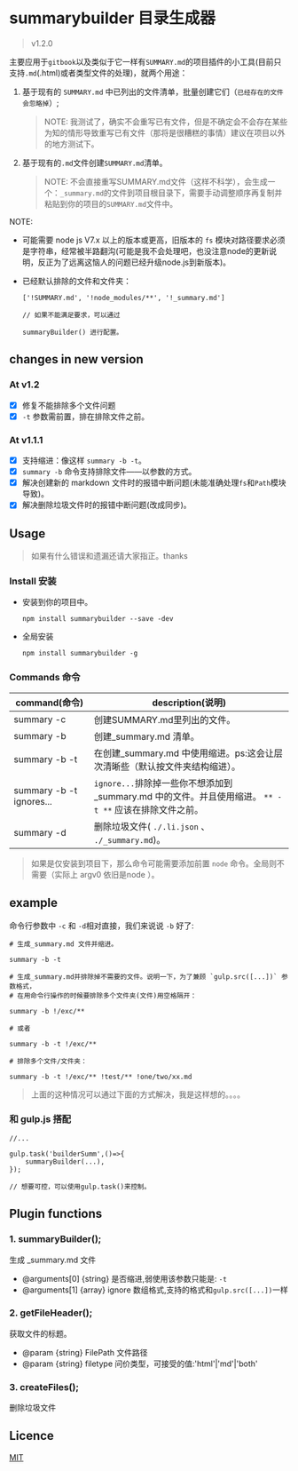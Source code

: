 # summarybuilder 目录生成器

> v1.2.0

主要应用于`gitbook`以及类似于它一样有`SUMMARY.md`的项目插件的小工具(目前只支持`.md`(.html)或者类型文件的处理)，就两个用途：

1. 基于现有的 `SUMMARY.md` 中已列出的文件清单，批量创建它们（`已经存在的文件会忽略掉`）;
    > NOTE: 我测试了，确实不会重写已有文件，但是不确定会不会存在某些为知的情形导致重写已有文件（那将是很糟糕的事情）建议在项目以外的地方测试下。
2. 基于现有的`.md`文件创建`SUMMARY.md`清单。
    > NOTE: 不会直接重写SUMMARY.md文件（这样不科学），会生成一个：`_summary.md`的文件到项目根目录下，需要手动调整顺序再复制并粘贴到你的项目的`SUMMARY.md`文件中。

NOTE: 

*  可能需要 node js V7.x 以上的版本或更高，旧版本的 `fs` 模块对路径要求必须是字符串，经常被半路翻沟(可能是我不会处理吧，也没注意node的更新说明，反正为了远离这恼人的问题已经升级node.js到新版本)。

* 已经默认排除的文件和文件夹：
    ```
    ['!SUMMARY.md', '!node_modules/**', '!_summary.md']

    // 如果不能满足要求，可以通过

    summaryBuilder() 进行配置。
    ```

## changes in new version

### At v1.2

* [x] 修复不能排除多个文件问题
* [x] `-t` 参数需前置，排在排除文件之前。

### At v1.1.1
* [x] 支持缩进：像这样 `summary -b -t`。
* [x] `summary -b` 命令支持排除文件——以参数的方式。
* [x] 解决创建新的 markdown 文件时的报错中断问题(未能准确处理`fs`和`Path`模块导致)。
* [x] 解决删除垃圾文件时的报错中断问题(改成同步)。

## Usage

> 如果有什么错误和遗漏还请大家指正。thanks

### Install 安装

* 安装到你的项目中。

    `npm install summarybuilder --save -dev`
* 全局安装

    `npm install summarybuilder -g`

### Commands 命令

command(命令)| description(说明)
-----------|-----------------
summary -c | 创建SUMMARY.md里列出的文件。
summary -b | 创建_summary.md 清单。
summary -b -t | 在创建_summary.md 中使用缩进。ps:这会让层次清晰些（默认按文件夹结构缩进）。
summary -b -t ignores... | `ignore...`排除掉一些你不想添加到_summary.md 中的文件。并且使用缩进。 `** -t **` 应该在排除文件之前。
summary -d | 删除垃圾文件( `./.li.json` 、` ./_summary.md`)。

> 如果是仅安装到项目下，那么命令可能需要添加前置 `node` 命令。全局则不需要（实际上 argv0 依旧是node ）。

## example

命令行参数中 `-c` 和 `-d`相对直接，我们来说说 `-b` 好了:

```
# 生成_summary.md 文件并缩进。

summary -b -t

# 生成_summary.md并排除掉不需要的文件。说明一下，为了兼顾 `gulp.src([...])` 参数格式，
# 在用命令行操作的时候要排除多个文件夹(文件)用空格隔开：

summary -b !/exc/**

# 或者 

summary -b -t !/exc/**

# 排除多个文件/文件夹：

summary -b -t !/exc/** !test/** !one/two/xx.md

```

>上面的这种情况可以通过下面的方式解决，我是这样想的。。。。

### 和 gulp.js 搭配

```
//...

gulp.task('builderSumm',()=>{
    summaryBuilder(...),
});

// 想要可控，可以使用gulp.task()来控制。

```

## Plugin functions

### 1. summaryBuilder();

生成 _summary.md 文件

 * @arguments[0] {string} 是否缩进,弱使用该参数只能是: `-t`
 * @arguments[1] {array} ignore 数组格式,支持的格式和`gulp.src([...])`一样

### 2. getFileHeader();

获取文件的标题。
 * @param {string} FilePath 文件路径
 * @param {string} filetype 问价类型，可接受的值:'html'|'md'|'both' 

### 3. createFiles();

删除垃圾文件

## Licence

[MIT](./LICENSE)